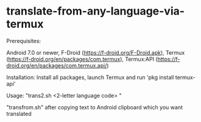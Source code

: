 # translate-from-any-language-via-termux

Prerequisites:

Android 7.0 or newer, F-Droid (https://f-droid.org/F-Droid.apk), Termux (https://f-droid.org/en/packages/com.termux), Termux:API (https://f-droid.org/en/packages/com.termux.api/)

Installation: Install all packages, launch Termux and run 'pkg install termux-api'

Usage: "trans2.sh <2-letter language code> <text you want translated>"
 
  "transfrom.sh" after copying text to Android clipboard which you want translated
